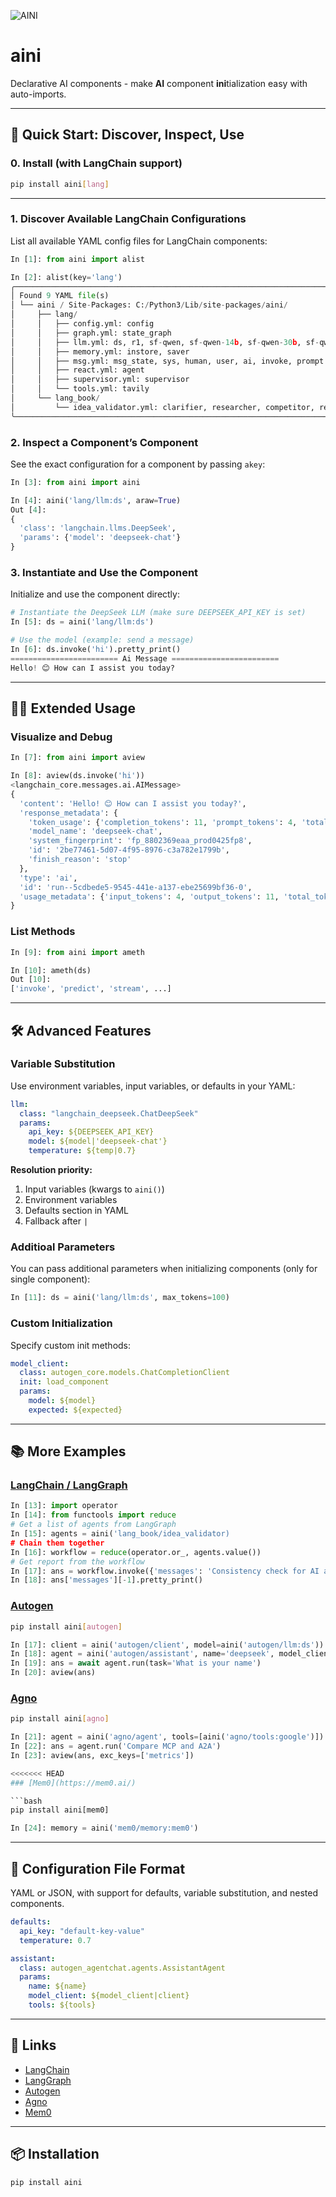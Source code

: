 ![AINI](images/aini.gif)

# aini

Declarative AI components - make **AI** component **ini**tialization easy with auto-imports.

---

## 🚀 Quick Start: Discover, Inspect, Use

### 0. Install (with LangChain support)

```bash
pip install aini[lang]
```

---

### 1. Discover Available LangChain Configurations

List all available YAML config files for LangChain components:

```python
In [1]: from aini import alist

In [2]: alist(key='lang')
╭──────────────────────────────────────────────────────────────────────────────────╮
│ Found 9 YAML file(s)                                                             │
│ └── aini / Site-Packages: C:/Python3/Lib/site-packages/aini/                     │
│     ├── lang/                                                                    │
│     │   ├── config.yml: config                                                   │
│     │   ├── graph.yml: state_graph                                               │
│     │   ├── llm.yml: ds, r1, sf-qwen, sf-qwen-14b, sf-qwen-30b, sf-qwen-32b      │
│     │   ├── memory.yml: instore, saver                                           │
│     │   ├── msg.yml: msg_state, sys, human, user, ai, invoke, prompt             │
│     │   ├── react.yml: agent                                                     │
│     │   ├── supervisor.yml: supervisor                                           │
│     │   └── tools.yml: tavily                                                    │
│     └── lang_book/                                                               │
│         └── idea_validator.yml: clarifier, researcher, competitor, report        │
╰──────────────────────────────────────────────────────────────────────────────────╯
```

### 2. Inspect a Component’s Component

See the exact configuration for a component by passing `akey`:

```python
In [3]: from aini import aini

In [4]: aini('lang/llm:ds', araw=True)
Out [4]:
{
  'class': 'langchain.llms.DeepSeek',
  'params': {'model': 'deepseek-chat'}
}
```

### 3. Instantiate and Use the Component

Initialize and use the component directly:

```python
# Instantiate the DeepSeek LLM (make sure DEEPSEEK_API_KEY is set)
In [5]: ds = aini('lang/llm:ds')

# Use the model (example: send a message)
In [6]: ds.invoke('hi').pretty_print()
======================== Ai Message ========================
Hello! 😊 How can I assist you today?
```

---

## 🧑‍💻 Extended Usage

### Visualize and Debug

```python
In [7]: from aini import aview

In [8]: aview(ds.invoke('hi'))
<langchain_core.messages.ai.AIMessage>
{
  'content': 'Hello! 😊 How can I assist you today?',
  'response_metadata': {
    'token_usage': {'completion_tokens': 11, 'prompt_tokens': 4, 'total_tokens': 15, 'prompt_cache_miss_tokens': 4},
    'model_name': 'deepseek-chat',
    'system_fingerprint': 'fp_8802369eaa_prod0425fp8',
    'id': '2be77461-5d07-4f95-8976-c3a782e1799b',
    'finish_reason': 'stop'
  },
  'type': 'ai',
  'id': 'run--5cdbede5-9545-441e-a137-ebe25699bf36-0',
  'usage_metadata': {'input_tokens': 4, 'output_tokens': 11, 'total_tokens': 15}
}
```

### List Methods

```python
In [9]: from aini import ameth

In [10]: ameth(ds)
Out [10]:
['invoke', 'predict', 'stream', ...]
```

---

## 🛠️ Advanced Features

### Variable Substitution

Use environment variables, input variables, or defaults in your YAML:

```yaml
llm:
  class: "langchain_deepseek.ChatDeepSeek"
  params:
    api_key: ${DEEPSEEK_API_KEY}
    model: ${model|'deepseek-chat'}
    temperature: ${temp|0.7}
```

**Resolution priority:**
1. Input variables (kwargs to `aini()`)
2. Environment variables
3. Defaults section in YAML
4. Fallback after `|`

### Additioal Parameters

You can pass additional parameters when initializing components (only for single component):

```python
In [11]: ds = aini('lang/llm:ds', max_tokens=100)
```

### Custom Initialization

Specify custom init methods:

```yaml
model_client:
  class: autogen_core.models.ChatCompletionClient
  init: load_component
  params:
    model: ${model}
    expected: ${expected}
```

---

## 📚 More Examples

### [LangChain / LangGraph](https://langchain-ai.github.io/langgraph/)

```python
In [13]: import operator
In [14]: from functools import reduce
# Get a list of agents from LangGraph
In [15]: agents = aini('lang_book/idea_validator)
# Chain them together
In [16]: workflow = reduce(operator.or_, agents.value())
# Get report from the workflow
In [17]: ans = workflow.invoke({'messages': 'Consistency check for AI agents'})
In [18]: ans['messages'][-1].pretty_print()
```

### [Autogen](https://github.com/microsoft/autogen)

```bash
pip install aini[autogen]
```

```python
In [17]: client = aini('autogen/client', model=aini('autogen/llm:ds'))
In [18]: agent = aini('autogen/assistant', name='deepseek', model_client=client)
In [19]: ans = await agent.run(task='What is your name')
In [20]: aview(ans)
```

### [Agno](https://github.com/agno-agi/agno)

```bash
pip install aini[agno]
```

```python
In [21]: agent = aini('agno/agent', tools=[aini('agno/tools:google')])
In [22]: ans = agent.run('Compare MCP and A2A')
In [23]: aview(ans, exc_keys=['metrics'])

<<<<<<< HEAD
### [Mem0](https://mem0.ai/)

```bash
pip install aini[mem0]
```

```python
In [24]: memory = aini('mem0/memory:mem0')
```

---

## 📝 Configuration File Format

YAML or JSON, with support for defaults, variable substitution, and nested components.

```yaml
defaults:
  api_key: "default-key-value"
  temperature: 0.7

assistant:
  class: autogen_agentchat.agents.AssistantAgent
  params:
    name: ${name}
    model_client: ${model_client|client}
    tools: ${tools}
```

---

## 🔗 Links

- [LangChain](https://python.langchain.com/)
- [LangGraph](https://langchain-ai.github.io/langgraph/)
- [Autogen](https://github.com/microsoft/autogen)
- [Agno](https://github.com/agno-agi/agno)
- [Mem0](https://mem0.ai/)

---

## 📦 Installation

```bash
pip install aini
```
